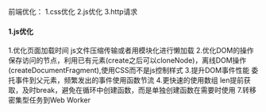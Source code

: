 前端优化：
1.css优化
2.js优化
3.http请求

#### 1.js优化

1.优化页面加载时间
    js文件压缩传输或者用模块化进行懒加载
2.优化DOM的操作
    保存访问的节点，利用已有元素(create之后可以cloneNode)，离线DOM操作(createDocumentFragment),使用CSS而不是js控制样式
3.提升DOM事件性能
    委托事件到父元素，频繁发出的事件使用函数节流
4.更快速的使用数组
    len提前获取，及时break，避免在循环中创建函数，而是单独创建函数在需要时使用
7.转移密集型任务到Web Worker
